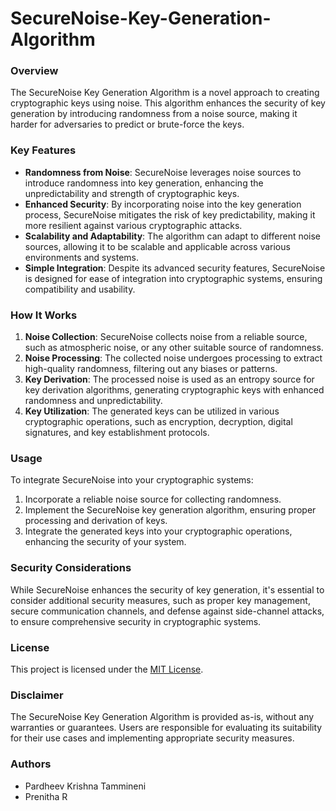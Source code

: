 # SecureNoise-Key-Generation-Algorithm

### Overview
The SecureNoise Key Generation Algorithm is a novel approach to creating cryptographic keys using noise. This algorithm enhances the security of key generation by introducing randomness from a noise source, making it harder for adversaries to predict or brute-force the keys.

### Key Features
- **Randomness from Noise**: SecureNoise leverages noise sources to introduce randomness into key generation, enhancing the unpredictability and strength of cryptographic keys.
- **Enhanced Security**: By incorporating noise into the key generation process, SecureNoise mitigates the risk of key predictability, making it more resilient against various cryptographic attacks.
- **Scalability and Adaptability**: The algorithm can adapt to different noise sources, allowing it to be scalable and applicable across various environments and systems.
- **Simple Integration**: Despite its advanced security features, SecureNoise is designed for ease of integration into cryptographic systems, ensuring compatibility and usability.

### How It Works
1. **Noise Collection**: SecureNoise collects noise from a reliable source, such as atmospheric noise, or any other suitable source of randomness.
2. **Noise Processing**: The collected noise undergoes processing to extract high-quality randomness, filtering out any biases or patterns.
3. **Key Derivation**: The processed noise is used as an entropy source for key derivation algorithms, generating cryptographic keys with enhanced randomness and unpredictability.
4. **Key Utilization**: The generated keys can be utilized in various cryptographic operations, such as encryption, decryption, digital signatures, and key establishment protocols.

### Usage
To integrate SecureNoise into your cryptographic systems:
1. Incorporate a reliable noise source for collecting randomness.
2. Implement the SecureNoise key generation algorithm, ensuring proper processing and derivation of keys.
3. Integrate the generated keys into your cryptographic operations, enhancing the security of your system.

### Security Considerations
While SecureNoise enhances the security of key generation, it's essential to consider additional security measures, such as proper key management, secure communication channels, and defense against side-channel attacks, to ensure comprehensive security in cryptographic systems.

### License
This project is licensed under the [MIT License](LICENSE).

### Disclaimer
The SecureNoise Key Generation Algorithm is provided as-is, without any warranties or guarantees. Users are responsible for evaluating its suitability for their use cases and implementing appropriate security measures.

### Authors
- Pardheev Krishna Tammineni
- Prenitha R
